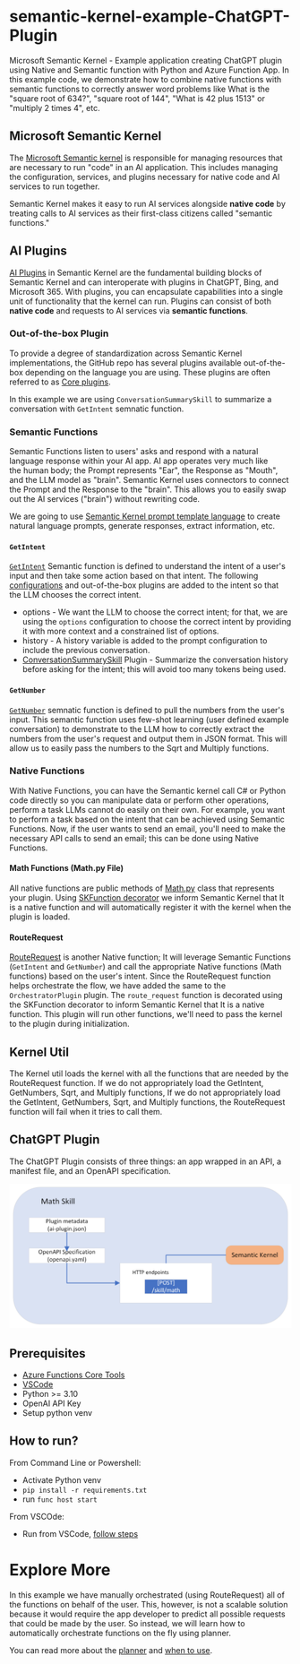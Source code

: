 # semantic-kernel-example-ChatGPT-Plugin
Microsoft Semantic Kernel - Example application creating ChatGPT plugin using Native and Semantic function with Python and Azure Function App. In this example code, we demonstrate how to combine native functions with semantic functions to correctly answer word problems like What is the "square root of 634?", "square root of 144", "What is 42 plus 1513" or "multiply 2 times 4", etc.

## Microsoft Semantic Kernel

The [Microsoft Semantic kernel](https://learn.microsoft.com/en-us/semantic-kernel/ai-orchestration/kernel/?tabs=Csharp) is responsible for managing resources that are necessary to run "code" in an AI application. This includes managing the configuration, services, and plugins necessary for native code and AI services to run together.

Semantic Kernel makes it easy to run AI services alongside **native code** by treating calls to AI services as their first-class citizens called "semantic functions."

## AI Plugins

[AI Plugins](https://learn.microsoft.com/en-us/semantic-kernel/ai-orchestration/plugins/?tabs=Csharp) in Semantic Kernel are the fundamental building blocks of Semantic Kernel and can interoperate with plugins in ChatGPT, Bing, and Microsoft 365. With plugins, you can encapsulate capabilities into a single unit of functionality that the kernel can run. Plugins can consist of both **native code** and requests to AI services via **semantic functions**.

### Out-of-the-box Plugin

To provide a degree of standardization across Semantic Kernel implementations, the GitHub repo has several plugins available out-of-the-box depending on the language you are using. These plugins are often referred to as [Core plugins](https://learn.microsoft.com/en-us/semantic-kernel/ai-orchestration/plugins/out-of-the-box-plugins?tabs=python#core-plugins). 

In this example we are using `ConversationSummarySkill` to summarize a conversation with `GetIntent` semnatic function.

### Semantic Functions

Semantic Functions listen to users' asks and respond with a natural language response within your AI app. AI app operates very much like the human body; the Prompt represents "Ear", the Response as "Mouth", and the LLM model as "brain". Semantic Kernel uses connectors to connect the Prompt and the Response to the "brain". This allows you to easily swap out the AI services ("brain") without rewriting code.

We are going to use [Semantic Kernel prompt template language](https://learn.microsoft.com/en-us/semantic-kernel/prompt-engineering/prompt-template-syntax) to create natural language prompts, generate responses, extract information, etc.

#### `GetIntent` 

[`GetIntent`](./plugins/OrchestratorPlugin/GetIntent/) Semantic function is defined to understand the intent of a user's input and then take some action based on that intent. The following [configurations](https://learn.microsoft.com/en-us/semantic-kernel/prompt-engineering/configure-prompts) and out-of-the-box plugins are added to the intent so that the LLM chooses the correct intent.

- options - We want the LLM to choose the correct intent; for that, we are using the `options` configuration to choose the correct intent by providing it with more context and a constrained list of options.
- history - A history variable is added to the prompt configuration to include the previous conversation.
- [ConversationSummarySkill](https://learn.microsoft.com/en-us/azure/architecture/ai-ml/guide/conversation-summarization) Plugin - Summarize the conversation history before asking for the intent; this will avoid too many tokens being used.

#### `GetNumber`

[`GetNumber`](./plugins/OrchestratorPlugin/GetNumbers/) semnatic function is defined to pull the numbers from the user's input. This semantic function uses few-shot learning (user defined example conversation) to demonstrate to the LLM how to correctly extract the numbers from the user's request and output them in JSON format. This will allow us to easily pass the numbers to the Sqrt and Multiply functions.


### Native Functions

With Native Functions, you can have the Semantic kernel call C# or Python code directly so you can manipulate data or perform other operations, perform a task LLMs cannot do easily on their own. For example, you want to perform a task based on the intent that can be achieved using Semantic Functions. Now, if the user wants to send an email, you'll need to make the necessary API calls to send an email; this can be done using Native Functions.

#### Math Functions (Math.py File)

All native functions are public methods of [Math.py](./plugins/MathPlugin/Math.py) class that represents your plugin. Using [SKFunction decorator](https://learn.microsoft.com/en-us/semantic-kernel/ai-orchestration/plugins/native-functions/using-the-skfunction-decorator?tabs=Csharp#use-the-skfunction-decorator-to-define-a-native-function) we inform Semantic Kernel that It is a native function and will automatically register it with the kernel when the plugin is loaded.

#### RouteRequest

[RouteRequest](./plugins/OrchestratorPlugin/OrchestratorPlugin.py) is another Native function; It will leverage Semantic Functions (`GetIntent` and `GetNumber`) and call the appropriate Native functions (Math functions) based on the user's intent. Since the RouteRequest function helps orchestrate the flow, we have added the same to the `OrchestratorPlugin` plugin. The `route_request` function is decorated using the SKFunction decorator to inform Semantic Kernel that It is a native function. This plugin will run other functions, we'll need to pass the kernel to the plugin during initialization.

## Kernel Util

The Kernel util loads the kernel with all the functions that are needed by the RouteRequest function. If we do not appropriately load the GetIntent, GetNumbers, Sqrt, and Multiply functions, If we do not appropriately load the GetIntent, GetNumbers, Sqrt, and Multiply functions, the RouteRequest function will fail when it tries to call them.


## ChatGPT Plugin

The ChatGPT Plugin consists of three things: an app wrapped in an API, a manifest file, and an OpenAPI specification.

![alt](./images/MathSkill.png)

## Prerequisites

- [Azure Functions Core Tools](https://www.npmjs.com/package/azure-functions-core-tools)
- [VSCode](https://code.visualstudio.com/download)
- Python >= 3.10
- OpenAI API Key
- Setup python venv

## How to run?

From Command Line or Powershell:

- Activate Python venv
- `pip install -r requirements.txt`
- run `func host start`

From VSCOde:

- Run from VSCode, [follow steps](https://learn.microsoft.com/en-us/azure/azure-functions/functions-develop-vs-code?tabs=node-v3%2Cpython-v2%2Cisolated-process&pivots=programming-language-csharp#run-functions-locally)

# Explore More

In this example we have manually orchestrated (using RouteRequest) all of the functions on behalf of the user. This, however, is not a scalable solution because it would require the app developer to predict all possible requests that could be made by the user. So instead, we will learn how to automatically orchestrate functions on the fly using planner.

You can read more about the [planner](https://learn.microsoft.com/en-us/semantic-kernel/ai-orchestration/planners/?tabs=Csharp) and [when to use](https://learn.microsoft.com/en-us/semantic-kernel/ai-orchestration/planners/?tabs=Csharp#when-to-use-planner).